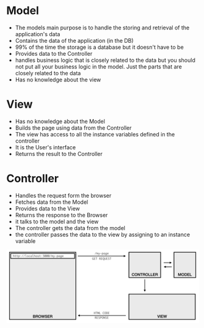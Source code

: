 # Model
- The models main purpose is to handle the storing and retrieval of the application's data
- Contains the data of the application (in the DB)
- 99% of the time the storage is a database but it doesn't have to be
- Provides data to the Controller
- handles business logic that is closely related to the data but you should not put all your business logic in the model. Just the parts that are closely related to the data
- Has no knowledge about the view

# View
- Has no knowledge about the Model
- Builds the page using data from the Controller
- The view has access to all the instance variables defined in the controller
- It is the User's interface
- Returns the result to the Controller

# Controller
- Handles the request form the browser
- Fetches data from the Model
- Provides data to the View
- Returns the response to the Browser
- it talks to the model and the view
- The controller gets the data from the model
- the controller passes the data to the view by assigning to an instance variable

![structure](/Images/structure_1.png)
